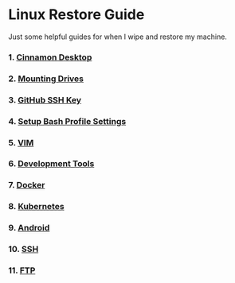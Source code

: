 # Linux Restore Guide

Just some helpful guides for when I wipe and restore my machine.

### 1. <a href="./Cinnamon.md">Cinnamon Desktop</a>
### 2. <a href="./MountingDrives.md">Mounting Drives</a>
### 3. <a href="./GitHub.md">GitHub SSH Key</a>
### 4. <a href="./BashProfile.md">Setup Bash Profile Settings</a>
### 5. <a href="./Vim.md">VIM</a>
### 6. <a href="./DevelopmentTools.md">Development Tools</a>
### 7. <a href="./Docker.md">Docker</a>
### 8. <a href="./Kubernetes.md">Kubernetes</a>
### 9. <a href="./Android.md">Android</a>
### 10. <a href="./Ssh.md">SSH</a>
### 11. <a href="./Ftp.md">FTP</a>